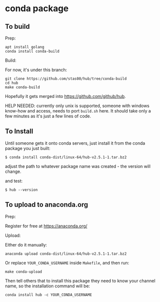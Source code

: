 # conda package

## To build

Prep:

```
apt install golang
conda install conda-build
```

Build:

For now, it's under this branch:
```
git clone https://github.com/stas00/hub/tree/conda-build
cd hub
make conda-build
```

Hopefully it gets merged into https://github.com/github/hub.

HELP NEEDED: currently only unix is supported, someone with windows know-how and access, needs to port `build.sh` here. It should take only a few minutes as it's just a few lines of code.


## To Install

Until someone gets it onto conda servers, just install it from the conda package you just built:

```
$ conda install conda-dist/linux-64/hub-v2.5.1-1.tar.bz2
```

adjust the path to whatever package name was created - the version will change.

and test:

```
$ hub --version
```

## To upload to anaconda.org

Prep:

Register for free at https://anaconda.org/

Upload:

Either do it manually:

```
anaconda upload conda-dist/linux-64/hub-v2.5.1-1.tar.bz2
```

Or replace `YOUR_CONDA_USERNAME` inside `Makefile`, and then run:

```
make conda-upload
```

Then tell others that to install this package they need to know your channel name, so the installation command will be:

```
conda install hub -c YOUR_CONDA_USERNAME
```
